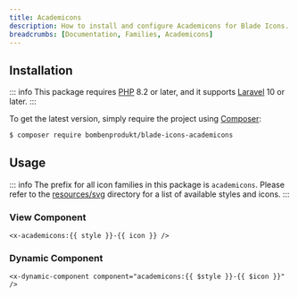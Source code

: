 ```yaml
---
title: Academicons
description: How to install and configure Academicons for Blade Icons.
breadcrumbs: [Documentation, Families, Academicons]
---
```


## Installation

::: info
This package requires [PHP](https://www.php.net/) 8.2 or later, and it supports [Laravel](https://laravel.com/) 10 or later.
:::

To get the latest version, simply require the project using [Composer](https://getcomposer.org/):

```bash
$ composer require bombenprodukt/blade-icons-academicons
```

## Usage

::: info
The prefix for all icon families in this package is `academicons`. Please refer to the [resources/svg](https://github.com/BombenProdukt/blade-icons-academicons/tree/main/resources/svg) directory for a list of available styles and icons.
:::

### View Component

```blade
<x-academicons:{{ style }}-{{ icon }} />
```

### Dynamic Component

```blade
<x-dynamic-component component="academicons:{{ $style }}-{{ $icon }}" />
```
